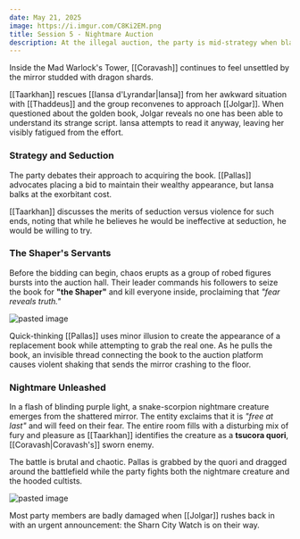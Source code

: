 ```yaml
---
date: May 21, 2025
image: https://i.imgur.com/C8Ki2EM.png
title: Session 5 - Nightmare Auction
description: At the illegal auction, the party is mid-strategy when black-robed cultists storm in, blades flashing, cutting down patrons at random. Pallas lunges for the book but in the frenzy, he smashes a dragonshard mirror, unleashing a nightmare creature into the existing chaos. And just as things didn't seem to be able to get any worse, Jolgar warns "The Watch is coming!"
---
```

Inside the Mad Warlock's Tower, [[Coravash]] continues to feel unsettled by the mirror studded with dragon shards. 

[[Taarkhan]] rescues [[Iansa d'Lyrandar|Iansa]] from her awkward situation with [[Thaddeus]] and the group reconvenes to approach [[Jolgar]]. When questioned about the golden book, Jolgar reveals no one has been able to understand its strange script. Iansa attempts to read it anyway, leaving her visibly fatigued from the effort.
### Strategy and Seduction

The party debates their approach to acquiring the book. [[Pallas]] advocates placing a bid to maintain their wealthy appearance, but Iansa balks at the exorbitant cost. 

[[Taarkhan]] discusses the merits of seduction versus violence for such ends, noting that while he believes he would be ineffective at seduction, he would be willing to try.
### The Shaper's Servants

Before the bidding can begin, chaos erupts as a group of robed figures bursts into the auction hall. Their leader commands his followers to seize the book for **"the Shaper"** and kill everyone inside, proclaiming that *"fear reveals truth."*

![pasted image](https://i.imgur.com/SmU6Gno.png)

Quick-thinking [[Pallas]] uses minor illusion to create the appearance of a replacement book while attempting to grab the real one. As he pulls the book, an invisible thread connecting the book to the auction platform causes violent shaking that sends the mirror crashing to the floor.
### Nightmare Unleashed

In a flash of blinding purple light, a snake-scorpion nightmare creature emerges from the shattered mirror. The entity exclaims that it is *"free at last"* and will feed on their fear. The entire room fills with a disturbing mix of fury and pleasure as [[Taarkhan]] identifies the creature as a **tsucora quori**, [[Coravash|Coravash's]] sworn enemy.

The battle is brutal and chaotic. Pallas is grabbed by the quori and dragged around the battlefield while the party fights both the nightmare creature and the hooded cultists. 

![pasted image](https://i.imgur.com/C8Ki2EM.png)

Most party members are badly damaged when [[Jolgar]] rushes back in with an urgent announcement: the Sharn City Watch is on their way.
